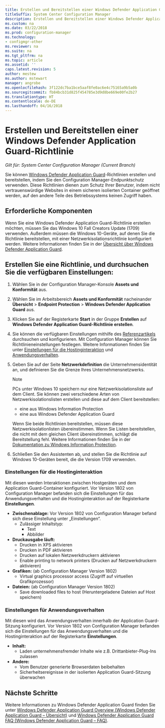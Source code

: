```yaml
---
title: Erstellen und Bereitstellen einer Windows Defender Application Guard-Richtlinie
titleSuffix: System Center Configuration Manager
description: Erstellen und Bereitstellen einer Windows Defender Application Guard-Richtlinie.
ms.custom: na
ms.date: 03/22/2018
ms.prod: configuration-manager
ms.technology:
- configmgr-other
ms.reviewer: na
ms.suite: na
ms.tgt_pltfrm: na
ms.topic: article
ms.assetid: ''
caps.latest.revision: 5
author: mestew
ms.author: mstewart
manager: angrobe
ms.openlocfilehash: 3f122dc7ba1bce5aaf8fe0ac6e4c75165a9b5a0b
ms.sourcegitcommit: fb84bcb31d825f454785e3d9d8be669e00fe2b27
ms.translationtype: HT
ms.contentlocale: de-DE
ms.lasthandoff: 04/16/2018
---
```

# <a name="create-and-deploy-windows-defender-application-guard-policy"></a>Erstellen und Bereitstellen einer Windows Defender Application Guard-Richtlinie 
*Gilt für: System Center Configuration Manager (Current Branch)*
<!-- 1351960 -->
Sie können [Windows Defender Application Guard](https://docs.microsoft.com/windows/threat-protection/windows-defender-application-guard/wd-app-guard-overview)-Richtlinien erstellen und bereitstellen, indem Sie den Configuration Manager-Endpunktschutz verwenden. Diese Richtlinien dienen zum Schutz Ihrer Benutzer, indem nicht vertrauenswürdige Websites in einem sicheren isolierten Container geöffnet werden, auf den andere Teile des Betriebssystems keinen Zugriff haben.

## <a name="prerequisites"></a>Erforderliche Komponenten

Wenn Sie eine Windows Defender Application Guard-Richtlinie erstellen möchten, müssen Sie das Windows 10 Fall Creators Update (1709) verwenden. Außerdem müssen die Windows 10-Geräte, auf denen Sie die Richtlinie bereitstellen, mit einer Netzwerkisolationsrichtlinie konfiguriert werden. Weitere Informationen finden Sie in der [Übersicht über Windows Defender Application Guard](https://docs.microsoft.com/windows/threat-protection/windows-defender-application-guard/wd-app-guard-overview). 


## <a name="create-a-policy-and-to-browse-the-available-settings"></a>Erstellen Sie eine Richtlinie, und durchsuchen Sie die verfügbaren Einstellungen:

1. Wählen Sie in der Configuration Manager-Konsole **Assets und Konformität** aus.
2. Wählen Sie im Arbeitsbereich **Assets und Konformität** nacheinander **Übersicht** > **Endpoint Protection** > **Windows Defender Application Guard** aus.
3. Klicken Sie auf der Registerkarte **Start** in der Gruppe **Erstellen** auf **Windows Defender Application Guard-Richtlinie erstellen**.
4. Sie können die verfügbaren Einstellungen mithilfe des [Referenzartikels](https://docs.microsoft.com/windows/security/threat-protection/windows-defender-application-guard/configure-wd-app-guard) durchsuchen und konfigurieren. Mit Configuration Manager können Sie Richtlinieneinstellungen festlegen. Weitere Informationen finden Sie unter [Einstellungen für die Hostinginteraktion](#BKMK_HIS) und [Anwendungsverhalten](#BKMK_AppB).
5. Geben Sie auf der Seite **Netzwerkdefinition** die Unternehmensidentität an, und definieren Sie die Grenze Ihres Unternehmensnetzwerks.

    > [!NOTE]
    > PCs unter Windows 10 speichern nur eine Netzwerkisolationsliste auf dem Client. Sie können zwei verschiedene Arten von Netzwerkisolationslisten erstellen und diese auf dem Client bereitstellen:
    >
    >  - eine aus Windows Information Protection
    >  - eine aus Windows Defender Application Guard
    >
    > Wenn Sie beide Richtlinien bereitstellen, müssen diese Netzwerkisolationlisten übereinstimmen. Wenn Sie Listen bereitstellen, die nicht mit dem gleichen Client übereinstimmen, schlägt die Bereitstellung fehl. Weitere Informationen finden Sie in der [Dokumentation zu Windows Information Protection](https://docs.microsoft.com/windows/threat-protection/windows-information-protection/create-wip-policy-using-sccm).
    > 
    > 

6. Schließen Sie den Assistenten ab, und stellen Sie die Richtlinie auf Windows 10-Geräten bereit, die die Version 1709 verwenden.

### <a name="bkmk_HIS"></a> Einstellungen für die Hostinginteraktion
Mit diesen werden Interaktionen zwischen Hostgeräten und dem Application Guard-Container konfiguriert. Vor Version 1802 von Configuration Manager befanden sich die Einstellungen für das Anwendungsverhalten und die Hostinginteraktion auf der Registerkarte **Einstellungen**.

- **Zwischenablage:** Vor Version 1802 von Configuration Manager befand sich diese Einstellung unter „Einstellungen“.
    - Zulässiger Inhaltstyp:
        - Text
        - Abbilder
- **Druckausgabe läuft:**
    - Drucken in XPS aktivieren
    - Drucken in PDF aktivieren
    - Drucken auf lokalen Netzwerkdruckern aktivieren
    - Enable printing to network printers (Drucken auf Netzwerkdruckern aktivieren)
- **Grafiken:** (ab Configuration Manager Version 1802)
    - Virtual graphics processor access (Zugriff auf virtuellen Grafikprozessor)
- **Dateien:** (ab Configuration Manager Version 1802)
    - Save downloaded files to host (Heruntergeladene Dateien auf Host speichern)

### <a name="bkmk_ABS"></a> Einstellungen für Anwendungsverhalten
Mit diesen wird das Anwendungsverhalten innerhalb der Application Guard-Sitzung konfiguriert. Vor Version 1802 von Configuration Manager befanden sich die Einstellungen für das Anwendungsverhalten und die Hostinginteraktion auf der Registerkarte **Einstellungen**.

- **Inhalt:**
   - Laden unternehmensfremder Inhalte wie z.B. Drittanbieter-Plug-Ins zulassen
- **Andere:**
    - Vom Benutzer generierte Browserdaten beibehalten
    - Sicherheitsereignisse in der isolierten Application Guard-Sitzung überwachen



## <a name="next-steps"></a>Nächste Schritte
Weitere Informationen zu Windows Defender Application Guard finden Sie unter [Windows Defender Application Guard Overview (Windows Defender Application Guard – Übersicht)](https://docs.microsoft.com/windows/security/threat-protection/windows-defender-application-guard/wd-app-guard-overview) und
[Windows Defender Application Guard FAQ (Windows Defender Application Guard – FAQ)](https://docs.microsoft.com/windows/security/threat-protection/windows-defender-application-guard/faq-wd-app-guard).

